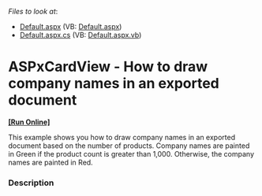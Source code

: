 <!-- default file list -->
*Files to look at*:

* [Default.aspx](./CS/Default.aspx) (VB: [Default.aspx](./VB/Default.aspx))
* [Default.aspx.cs](./CS/Default.aspx.cs) (VB: [Default.aspx.vb](./VB/Default.aspx.vb))
<!-- default file list end -->
# ASPxCardView - How to draw company names in an exported document
<!-- run online -->
**[[Run Online]](https://codecentral.devexpress.com/t332460/)**
<!-- run online end -->


This example shows you how to draw company names in an exported document based on the number of products. Company names are painted in Green if the product count is greater than 1,000. Otherwise, the company names are painted in Red.


<h3>Description</h3>

&nbsp;

<br/>


